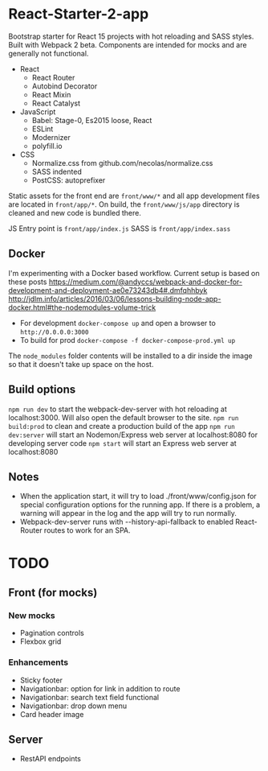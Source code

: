 # React-Starter-2-app

Bootstrap starter for React 15 projects with hot reloading and SASS styles. Built with Webpack 2 beta. Components are intended for mocks and are generally not functional.

- React
    - React Router
    - Autobind Decorator
    - React Mixin
    - React Catalyst
- JavaScript
    - Babel: Stage-0, Es2015 loose, React
    - ESLint
    - Modernizer
    - polyfill.io
- CSS
    - Normalize.css from github.com/necolas/normalize.css
    - SASS indented
    - PostCSS: autoprefixer

Static assets for the front end are `front/www/*` and all app development files are located in `front/app/*`.
On build, the `front/www/js/app` directory is cleaned and new code is bundled there. 

JS Entry point is `front/app/index.js`
SASS is `front/app/index.sass`

## Docker

I'm experimenting with a Docker based workflow. Current setup is based on these posts
https://medium.com/@andyccs/webpack-and-docker-for-development-and-deployment-ae0e73243db4#.dmfqhhbyk
http://jdlm.info/articles/2016/03/06/lessons-building-node-app-docker.html#the-nodemodules-volume-trick

- For development `docker-compose up` and open a browser to `http://0.0.0.0:3000`
- To build for prod `docker-compose -f docker-compose-prod.yml up`

The `node_modules` folder contents will be installed to a dir inside the image so that it doesn't take up space on the host.

## Build options

`npm run dev` to start the webpack-dev-server with hot reloading at localhost:3000. Will also open the default browser to the site.
`npm run build:prod` to clean and create a production build of the app
`npm run dev:server` will start an Nodemon/Express web server at localhost:8080 for developing server code
`npm start` will start an Express web server at localhost:8080

## Notes

- When the application start, it will try to load ./front/www/config.json for special configuration options for the running app. If there is a problem, a warning will appear in the log and the app will try to run normally.
- Webpack-dev-server runs with --history-api-fallback to enabled React-Router routes to work for an SPA.

# TODO

## Front (for mocks)

### New mocks

- Pagination controls
- Flexbox grid

### Enhancements 

- Sticky footer
- Navigationbar: option for link in addition to route
- Navigationbar: search text field functional
- Navigationbar: drop down menu
- Card header image

## Server

- RestAPI endpoints
